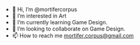 - 👋 Hi, I’m @mortifercorpus
- 👀 I’m interested in Art
- 🌱 I’m currently learning Game Design.
- 💞️ I’m looking to collaborate on Game Design. 
- 📫 How to reach me mortifer.corpus@gmail.com

<!---
mortifercorpus/mortifercorpus is a ✨ special ✨ repository because its `README.md` (this file) appears on your GitHub profile.
You can click the Preview link to take a look at your changes.
--->
